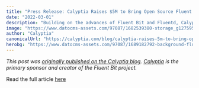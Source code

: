 ```yaml
---
title: "Press Release: Calyptia Raises $5M to Bring Open Source Fluent Bit to the Enterprise, Deliver First-Mile Observability"
date: "2022-03-01"
description: "Building on the advances of Fluent Bit and Fluentd, Calyptia announces the first comprehensive enterprise solution to manage observability data at scale."
image: "https://www.datocms-assets.com/97087/1682539380-storage_g1275954204_searchsitetablet_520x173.jpg?auto=format&fit=max&w=1200"
author: "Calyptia"
canonicalUrl: "https://calyptia.com/blog/calyptia-raises-5m-to-bring-open-source-fluent-bit-to-the-enterprise-deliver-first-mile-observability"
herobg: "https://www.datocms-assets.com/97087/1689182792-background-fluent-bit.png"
---
```

*This post was [originally published on the Calyptia blog](https://calyptia.com/blog/calyptia-raises-5m-to-bring-open-source-fluent-bit-to-the-enterprise-deliver-first-mile-observability). [Calyptia](https://calyptia.com) is the primary sponsor and creator of the Fluent Bit project.*

Read the full article [here](https://www.prnewswire.com/news-releases/calyptia-raises-5m-to-bring-open-source-fluent-bit-to-the-enterprise-deliver-first-mile-observability-301492394.html)


